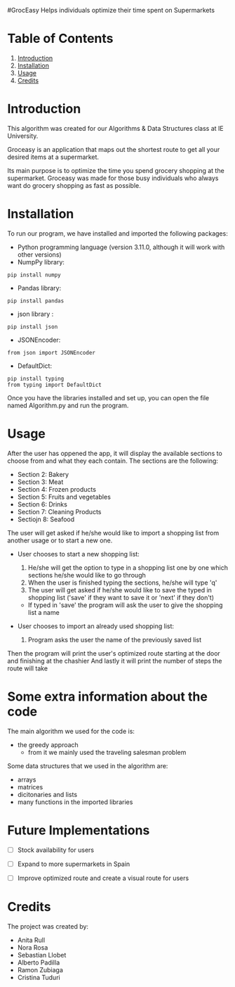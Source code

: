 #GrocEasy
Helps individuals optimize their time spent on Supermarkets

# Table of Contents
1. [Introduction](#introduction)
2. [Installation](#installation)
3. [Usage](#usage)
4. [Credits](#credits)

# Introduction
This algorithm was created for our Algorithms & Data Structures class at IE University. 

Groceasy is an application that maps out the shortest route to get all your desired items at a supermarket. 

Its main purpose is to optimize the time you spend grocery shopping at the supermarket. 
Groceasy was made for those busy individuals who always want do grocery shopping as fast as possible.


# Installation 
To run our program, we have installed and imported the following packages:
* Python programming language (version 3.11.0, although it will work with other versions)
* NumpPy library:
`````
pip install numpy
`````
* Pandas library:
`````
pip install pandas
`````
* json library :
`````
pip install json
`````
* JSONEncoder:
 `````
from json import JSONEncoder
 `````
* DefaultDict:
`````
pip install typing
from typing import DefaultDict
`````

Once you have the libraries installed and set up, you can open the file named Algorithm.py and run the program.

# Usage
After the user has oppened the app, it will display the available sections to choose from and what they each contain.
The sections are the following:
* Section 2: Bakery
* Section 3: Meat
* Section 4: Frozen products
* Section 5: Fruits and vegetables
* Section 6: Drinks
* Section 7: Cleaning Products
* Sectiojn 8: Seafood

The user will get asked if he/she would like to import a shopping list from another usage or to start a new one.
* User chooses to start a new shopping list:
  1. He/she will get the option to type in a shopping list one by one which sections he/she would like to go through 
  2. When the user is finished typing the sections, he/she will type 'q'
  3. The user will get asked if he/she would like to save the typed in shopping list ('save' if they want to save it or 'next' if they don't)
   * If typed in 'save' the program will ask the user to give the shopping list a name

* User chooses to import an already used shopping list:
  1. Program asks the user the name of the previously saved list
  
Then the program will print the user's optimized route starting at the door and finishing at the chashier
And lastly it will print the number of steps the route will take
  
# Some extra information about the code
The main algorithm we used for the code is:
* the greedy approach 
  * from it we mainly used the traveling salesman problem

Some data structures that we used in the algorithm are:
* arrays
* matrices
* dicitonaries and lists
* many functions in the imported libraries

# Future Implementations
- [ ] Stock availability for users
- [ ] Expand to more supermarkets in Spain
- [ ] Improve optimized route and create a visual route for users


# Credits
The project was created by:
- Anita Rull 
- Nora Rosa
- Sebastian Llobet 
- Alberto Padilla
- Ramon Zubiaga
- Cristina Tuduri
